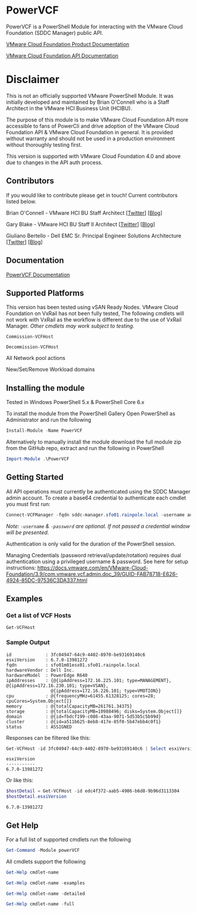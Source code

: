 # PowerVCF
PowerVCF is a PowerShell Module for interacting with the VMware Cloud Foundation (SDDC Manager) public API.

<a href="https://docs.vmware.com/en/VMware-Cloud-Foundation" target="_blank">VMware Cloud Foundation Product Documentation</a>

<a href="https://code.vmware.com/apis/723/vmware-cloud-foundation" target="_blank">VMware Cloud Foundation API Documentation</a>

# Disclaimer
This is not an officially supported VMware PowerShell Module. It was initially developed and maintained by Brian O'Connell who is a Staff Architect in the VMware HCI Business Unit (HCIBU).

The purpose of this module is to make VMware Cloud Foundation API more accessible to fans of PowerCli and drive adoption of the VMware Cloud Foundation API & VMware Cloud Foundation in general. It is provided without warranty and should not be used in a production environment without thoroughly testing first. 

This version is supported with VMware Cloud Foundation 4.0 and above due to changes in the API auth process.

## Contributors
If you would like to contribute please get in touch! Current contributors listed below.

Brian O'Connell - VMware HCI BU Staff Architect \[[Twitter](https://twitter.com/LifeOfBrianOC)\] \[[Blog](https://LifeOfBrianOC.com)\]

Gary Blake - VMware HCI BU Staff II Architect \[[Twitter](https://twitter.com/GaryJBlake)\] \[[Blog](https://my-cloudy-world.com/)\]

Giuliano Bertello - Dell EMC Sr. Principal Engineer Solutions Architecture \[[Twitter](https://twitter.com/GiulianoBerteo)\] \[[Blog](https://blog.bertello.org)\]

## Documentation
<a href="https://powervcf.readthedocs.io/en/latest/" target="_blank">PowerVCF Documentation</a>

## Supported Platforms
This version has been tested using vSAN Ready Nodes. VMware Cloud Foundation on VxRail has not been fully tested, The following cmdlets will not work with VxRail as the workflow is different due to the use of VxRail Manager. _Other cmdlets may work subject to testing._

`Commission-VCFHost`

`Decommission-VCFHost`

All Network pool actions

New/Set/Remove Workload domains


## Installing the module
Tested in Windows PowerShell 5.x & PowerShell Core 6.x

To install the module from the PowerShell Gallery Open PowerShell as Administrator and run the following

```PowerShell
Install-Module -Name PowerVCF
```

Alternatively to manually install the module download the full module zip from the GitHub repo, extract and run the following in PowerShell

```PowerShell
Import-Module .\PowerVCF
```

## Getting Started
All API operations must currently be authenticated using the SDDC Manager admin account.
To create a base64 credential to authenticate each cmdlet you must first run:

```powershell
Connect-VCFManager -fqdn sddc-manager.sfo01.rainpole.local -username admin -password VMware1!
```

*Note: `-username` & `-password` are optional. If not passed a credential window will be presented.*

Authentication is only valid for the duration of the PowerShell session.

Managing Credentials (password retrieval/update/rotation) requires dual authentication using a privileged username & password. See here for setup instructions: https://docs.vmware.com/en/VMware-Cloud-Foundation/3.9/com.vmware.vcf.admin.doc_39/GUID-FAB78718-E626-4924-85DC-97536C3DA337.html

## Examples
### Get a list of VCF Hosts

`Get-VCFHost`
### Sample Output

```
id             : 3fc04947-64c9-4402-8970-be93169140c6
esxiVersion    : 6.7.0-13981272
fqdn           : sfo01m01esx01.sfo01.rainpole.local
hardwareVendor : Dell Inc.
hardwareModel  : PowerEdge R640
ipAddresses    : {@{ipAddress=172.16.225.101; type=MANAGEMENT}, @{ipAddress=172.16.230.101; type=VSAN},
                 @{ipAddress=172.16.226.101; type=VMOTION}}
cpu            : @{frequencyMHz=61455.61328125; cores=28; cpuCores=System.Object[]}
memory         : @{totalCapacityMB=261761.34375}
storage        : @{totalCapacityMB=10988496; disks=System.Object[]}
domain         : @{id=fbdcf199-c086-43aa-9071-5d53b5c5b99d}
cluster        : @{id=a511b625-8eb8-417e-85f0-5b47ebb4c0f1}
status         : ASSIGNED
```


Responses can be filtered like this:

```powershell
Get-VCFHost -id 3fc04947-64c9-4402-8970-be93169140c6 | Select esxiVersion
```

```
esxiVersion
-----------
6.7.0-13981272
```


Or like this:

```powershell
$hostDetail = Get-VCFHost -id edc4f372-aab5-4906-b6d8-9b96d3113304
$hostDetail.esxiVersion
```

```
6.7.0-13981272
```


## Get Help
For a full list of supported cmdlets run the following

```powershell
Get-Command -Module powerVCF
```

All cmdlets support the following

```powershell
Get-Help cmdlet-name

Get-Help cmdlet-name -examples

Get-Help cmdlet-name -detailed

Get-Help cmdlet-name -full
```
